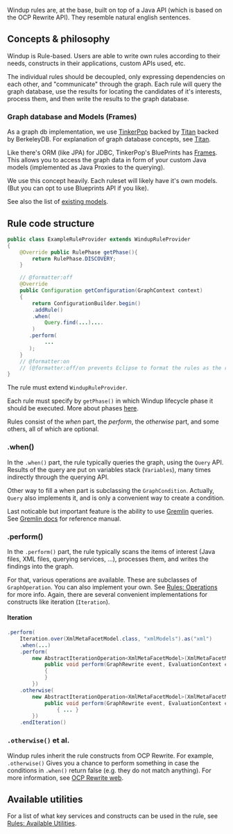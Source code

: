 Windup rules are, at the base, built on top of a Java API (which is based on the OCP Rewrite API).
They resemble natural english sentences.

## Concepts & philosophy

Windup is Rule-based. Users are able to write own rules according to their needs, constructs in their applications, custom APIs used, etc.

The individual rules should be decoupled, only expressing dependencies on each other, and "communicate" through the graph. Each rule will query the graph database, use the results for locating the candidates of it's interests, process them, and then write the results to the graph database.

### Graph database and Models (Frames)

As a graph db implementation, we use [TinkerPop](http://tinkerpop.com/) backed by [Titan](http://thinkaurelius.github.io/titan/) backed by BerkeleyDB.
For explanation of graph database concepts, see [Titan](https://github.com/thinkaurelius/titan/wiki/Beginner%27s-Guide).

Like there's ORM (like JPA) for JDBC, TinkerPop's BluePrints has [Frames](https://github.com/tinkerpop/frames/wiki). This allows you to access the graph data in form of your custom Java models (implemented as Java Proxies to the querying).

We use this concept heavily. Each ruleset will likely have it's own models. (But you can opt to use Blueprints API if you like).

See also the list of [existing models](Existing-Models).

## Rule code structure

```java
public class ExampleRuleProvider extends WindupRuleProvider
{
    @Override public RulePhase getPhase(){
        return RulePhase.DISCOVERY;
    }

    // @formatter:off
    @Override
    public Configuration getConfiguration(GraphContext context)
    {
        return ConfigurationBuilder.begin()
        .addRule()
        .when(
            Query.find(...)....
        )
       .perform(
            ...
       );
    }
    // @formatter:on
    // (@formatter:off/on prevents Eclipse to format the rules as the results are not nice.)
}
```
The rule must extend `WindupRuleProvider`.

Each rule must specify by `getPhase()` in which Windup lifecycle phase it should be executed. More about phases [here](Rules:-Phases).

Rules consist of the _when_ part, the _perform_, the _otherwise_ part, and some others, all of which are optional.

### .when()
In the `.when()` part, the rule typically queries the graph, using the `Query` API.
Results of the query are put on variables stack (`Variables`), many times indirectly through the querying API.

Other way to fill a when part is subclassing the `GraphCondition`. Actually, `Query` also implements it, and is only a convenient way to create a condition.

Last noticable but important feature is the ability to use [Gremlin](https://github.com/tinkerpop/gremlin/wiki) queries. See [Gremlin docs](http://gremlindocs.com/) for reference manual.

### .perform()
In the `.perform()` part, the rule typically scans the items of interest (Java files, XML files, querying services, ...), processes them, and writes the findings into the graph.

For that, various operations are available. These are subclasses of `GraphOperation`.
You can also implement your own. See [Rules: Operations](Rules:-Operations) for more info.
Again, there are several convenient implementations for constructs like iteration (`Iteration`).

#### Iteration
```java
.perform(
    Iteration.over(XmlMetaFacetModel.class, "xmlModels").as("xml")
    .when(...)
    .perform(
        new AbstractIterationOperation<XmlMetaFacetModel>(XmlMetaFacetModel.class, "xml"){
            public void perform(GraphRewrite event, EvaluationContext context, XmlMetaFacetModel xmlFacetModel)
            {
            }
        })
    .otherwise(
        new AbstractIterationOperation<XmlMetaFacetModel>(XmlMetaFacetModel.class, "xml"){
            public void perform(GraphRewrite event, EvaluationContext context, XmlMetaFacetModel payload)
                { ... }
        })
    .endIteration()
```


### `.otherwise()` et al.
Windup rules inherit the rule constructs from OCP Rewrite.
For example, `.otherwise()` Gives you a chance to perform something in case the conditions in `.when()` return false (e.g. they do not match anything). For more information, see [OCP Rewrite web](http://ocpsoft.org/rewrite/).

## Available utilities
For a list of what key services and constructs can be used in the rule, see [Rules: Available Utilities](Rules:-Available-Utilities).
